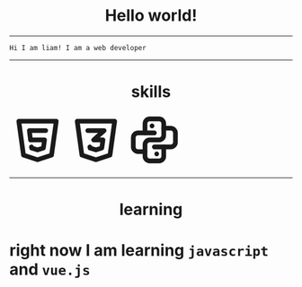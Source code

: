 <div align="center">
<h1>Hello world!</h1> 
</div>

****
    Hi I am liam! I am a web developer
****
<div align="center">
<h1>skills</h1>
</div>
<div algin="center">
<svg xmlns="http://www.w3.org/2000/svg" class="icon icon-tabler icon-tabler-brand-html5" width="100" height="100" viewBox="0 0 24 24" stroke-width="2" stroke="currentColor" fill="none" stroke-linecap="round" stroke-linejoin="round">
   <path stroke="none" d="M0 0h24v24H0z" fill="none"></path>
   <path d="M20 4l-2 14.5l-6 2l-6 -2l-2 -14.5z"></path>
   <path d="M15.5 8h-7l.5 4h6l-.5 3.5l-2.5 .75l-2.5 -.75l-.1 -.5"></path>
</svg>
<svg xmlns="http://www.w3.org/2000/svg" class="icon icon-tabler icon-tabler-brand-css3" width="100" height="100" viewBox="0 0 24 24" stroke-width="2" stroke="currentColor" fill="none" stroke-linecap="round" stroke-linejoin="round">
   <path stroke="none" d="M0 0h24v24H0z" fill="none"></path>
   <path d="M20 4l-2 14.5l-6 2l-6 -2l-2 -14.5z"></path>
   <path d="M8.5 8h7l-4.5 4h4l-.5 3.5l-2.5 .75l-2.5 -.75l-.1 -.5"></path>
</svg>
<svg xmlns="http://www.w3.org/2000/svg" class="icon icon-tabler icon-tabler-brand-python" width="100" height="100" viewBox="0 0 24 24" stroke-width="2" stroke="currentColor" fill="none" stroke-linecap="round" stroke-linejoin="round">
   <path stroke="none" d="M0 0h24v24H0z" fill="none"></path>
   <path d="M12 9h-7a2 2 0 0 0 -2 2v4a2 2 0 0 0 2 2h3"></path>
   <path d="M12 15h7a2 2 0 0 0 2 -2v-4a2 2 0 0 0 -2 -2h-3"></path>
   <path d="M8 9v-4a2 2 0 0 1 2 -2h4a2 2 0 0 1 2 2v5a2 2 0 0 1 -2 2h-4a2 2 0 0 0 -2 2v5a2 2 0 0 0 2 2h4a2 2 0 0 0 2 -2v-4"></path>
   <line x1="11" y1="6" x2="11" y2="6.01"></line>
   <line x1="13" y1="18" x2="13" y2="18.01"></line>
</svg>
</div>

----

<div align="center">
<h1>learning</h1>
</div>

# **right now I am learning**  ``javascript`` **and** ``vue.js``

